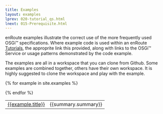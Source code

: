 ```yaml
---
title: Examples
layout: examples 
lprev: 020-tutorial_qs.html 
lnext: 015-Prerequisite.html
---
```


enRoute examples illustrate the correct use of the more frequently used OSGi™ specifications. Where example code is used within an enRoute [Tutorials](/tutorial/010-tutorial.html), the approprite link this provided, along with links to the OSGi™ Service or usage patterns demonstrated by the code example.    

The examples are all in a workspace that you can clone from Github. Some examples are combined together, others have their own workspace. It is highly suggested to clone the workspace and play with the example.

<div>
<table>

{% for example in site.examples %}<tr><td><a href="{{example.url}}">{{example.title}}</a></td><td>{{summary.summary}}</td></tr>
{% endfor %}

</table>
</div>


